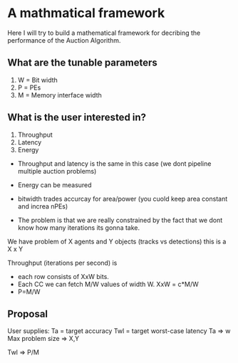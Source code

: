 # A mathmatical framework

Here I will try to build a mathematical framework for decribing the performance of the Auction Algorithm.

## What are the tunable parameters
1. W = Bit width
2. P = PEs
3. M = Memory interface width

## What is the user interested in?
1. Throughput
2. Latency
3. Energy


- Throughput and latency is the same in this case (we dont pipeline multiple auction problems)
- Energy can be measured

- bitwidth trades accurcay for area/power (you cuold keep area constant and increa nPEs)
- The problem is that we are really constrained by the fact that we dont know how many iterations its gonna take.

We have problem of X agents and Y objects (tracks vs detections)
this is a X x Y 

Throughput (iterations per second) is
- each row consists of XxW bits. 
- Each CC we can fetch M/W values of width W.  XxW = c*M/W 
- P=M/W

## Proposal
User supplies:
Ta = target accuracy
Twl = target worst-case latency
Ta => w
Max problem size => X,Y

Twl => P/M